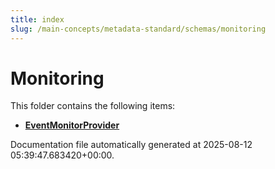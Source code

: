 ```yaml
---
title: index
slug: /main-concepts/metadata-standard/schemas/monitoring
---
```


# Monitoring

This folder contains the following items:

- [**EventMonitorProvider**](/main-concepts/metadata-standard/schemas/monitoring/eventmonitorprovider)


Documentation file automatically generated at 2025-08-12 05:39:47.683420+00:00.
